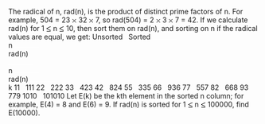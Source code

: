    The radical of n, rad(n), is the product of distinct prime factors of n. For example, 504 = 23 <img src='images/symbol_times.gif' width='9' height='9' alt='&times;' border='0' style='vertical-align:middle;' /> 32 <img src='images/symbol_times.gif' width='9' height='9' alt='&times;' border='0' style='vertical-align:middle;' /> 7, so rad(504) = 2 <img src='images/symbol_times.gif' width='9' height='9' alt='&times;' border='0' style='vertical-align:middle;' /> 3 <img src='images/symbol_times.gif' width='9' height='9' alt='&times;' border='0' style='vertical-align:middle;' /> 7 = 42. If we calculate rad(n) for 1 <img src='images/symbol_le.gif' width='10' height='12' alt='&le;' border='0' style='vertical-align:middle;' /> n <img src='images/symbol_le.gif' width='10' height='12' alt='&le;' border='0' style='vertical-align:middle;' /> 10, then sort them on rad(n), and sorting on n if the radical values are equal, we get:   Unsorted &nbsp; Sorted   <img src='images/spacer.gif' width='50' height='1' alt='' /><br />n <img src='images/spacer.gif' width='50' height='1' alt='' /><br />rad(n) <img src='images/spacer.gif' width='50' height='1' alt='' /><br /> <img src='images/spacer.gif' width='50' height='1' alt='' /><br />n <img src='images/spacer.gif' width='50' height='1' alt='' /><br />rad(n) <img src='images/spacer.gif' width='50' height='1' alt='' /><br />k   11 &nbsp; 111   22 &nbsp; 222   33 &nbsp; 423   42 &nbsp; 824   55 &nbsp; 335   66 &nbsp; 936   77 &nbsp; 557   82 &nbsp; 668   93 &nbsp; 779   1010 &nbsp; 101010   Let E(k) be the kth element in the sorted n column; for example, E(4) = 8 and E(6) = 9. If rad(n) is sorted for 1 <img src='images/symbol_le.gif' width='10' height='12' alt='&le;' border='0' style='vertical-align:middle;' /> n <img src='images/symbol_le.gif' width='10' height='12' alt='&le;' border='0' style='vertical-align:middle;' /> 100000, find E(10000).   